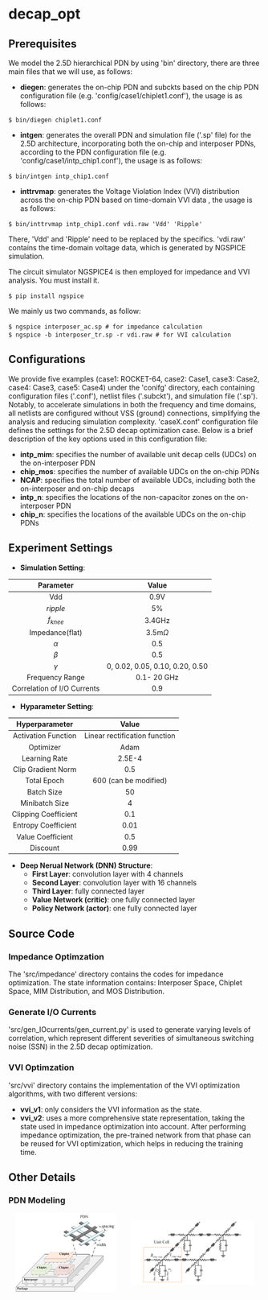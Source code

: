 # decap_opt

## Prerequisites
We model the 2.5D hierarchical PDN  by using 'bin' directory, there are three main files that we will use, as follows:
 - **diegen**: generates the on-chip PDN and subckts based on the chip PDN configuration file (e.g.  'config/case1/chiplet1.conf'), the usage is as follows:
```shell 
$ bin/diegen chiplet1.conf
```
 - **intgen**: generates the overall PDN and simulation file ('.sp' file) for the 2.5D architecture, incorporating both the on-chip and interposer PDNs, according to the PDN configuration file (e.g. 'config/case1/intp_chip1.conf'), the usage is as follows:
```shell 
$ bin/intgen intp_chip1.conf
```
 - **inttrvmap**: generates the Voltage Violation Index (VVI) distribution across the on-chip PDN based on time-domain VVI data , the usage is as follows:
```shell 
$ bin/inttrvmap intp_chip1.conf vdi.raw 'Vdd' 'Ripple'
```
There, 'Vdd' and 'Ripple' need to be replaced by the specifics. 'vdi.raw'  contains the time-domain voltage data, which is generated by NGSPICE simulation.

The circuit simulator NGSPICE4 is then  employed for impedance and VVI analysis. You must install it.
```shell 
$ pip install ngspice
```

We mainly us two commands, as follow:
```shell 
$ ngspice interposer_ac.sp # for impedance calculation
$ ngspice -b interposer_tr.sp -r vdi.raw # for VVI calculation 
```

## Configurations

We provide five examples (case1: ROCKET-64, case2: Case1, case3: Case2, case4: Case3, case5: Case4) under the 'conifg' directory, each containing configuration files ('.conf'), netlist files ('.subckt'), and simulation file ('.sp'). Notably, to accelerate simulations in both the frequency and time domains, all netlists are configured without VSS (ground) connections, simplifying the analysis and reducing simulation complexity. 'caseX.conf' configuration file defines the settings for the 2.5D decap optimization case.  Below is a brief description of the key options used in this configuration file:
- **intp_mim**: specifies the number of available unit decap cells (UDCs) on the on-interposer PDN
- **chip_mos**: specifies the number of available UDCs on the on-chip PDNs
- **NCAP**: specifies the total number of available UDCs, including both the on-interposer and on-chip decaps
- **intp_n**: specifies the locations of the non-capacitor zones on the on-interposer PDN
- **chip_n**: specifies the locations of the available UDCs on the on-chip PDNs

## Experiment Settings 

- **Simulation Setting**: 
<center>
  
| Parameter | Value |
| :-------------------------:|:-------------------------: |
| Vdd				| 0.9V|
| $ripple$          		| 5% |
| $f_{knee}$       		| 3.4GHz |
| Impedance(flat)      	| 3.5m$\Omega$ |
| $\alpha$  			| 0.5 |
| $\beta$         		| 0.5 |
| $\gamma$          		| 0, 0.02, 0.05, 0.10, 0.20, 0.50 |
| Frequency Range      	| 0.1- 20 GHz   |
| Correlation of I/O Currents	| 0.9 |

</center>

- **Hyparameter Setting**: 
<center>
  
| Hyperparameter | Value |
| :-------------------------:|:-------------------------: |
| Activation Function | Linear rectification function|
| Optimizer          		| Adam |
| Learning Rate       	| 2.5E-4 |
| Clip Gradient Norm  	| 0.5 |
| Total Epoch         	| 600 (can be modified) |
| Batch Size          		| 50 |
| Minibatch Size      	| 4   |
| Clipping Coefficient	| 0.1 |
| Entropy Coefficient	| 0.01|
| Value Coefficient   	| 0.5 |
| Discount       		| 0.99|

</center>

- **Deep Nerual Network (DNN) Structure**: 
	- **First Layer**: convolution layer with 4 channels
	- **Second Layer**: convolution layer with 16 channels
	- **Third Layer**: fully connected layer
	- **Value  Network (critic)**:  one fully connected layer
	- **Policy Network (actor)**:  one fully connected layer

## Source Code

### Impedance Optimzation
The 'src/impedance' directory contains the codes for impedance optimization. The state information contains: Interposer Space, Chiplet Space, MIM Distribution, and MOS Distribution.

### Generate I/O Currents

 'src/gen_IOcurrents/gen_current.py' is used to generate varying levels of correlation, which represent different severities of simultaneous switching noise (SSN) in the 2.5D decap optimization.

###  VVI Optimzation

'src/vvi' directory contains the implementation of the VVI optimization algorithms, with two different versions:
 - **vvi_v1**: only considers the VVI information as the state.
 - **vvi_v2**: uses a more comprehensive state representation, taking the state used in impedance optimization into account. After performing impedance optimization, the pre-trained network from that phase can be reused for VVI optimization, which helps in reducing the training time. 

## Other Details

### PDN Modeling

<div style="display: flex; align-items: center; justify-content: space-around;">
    <img src="fig/PDN.png" width="40%" />
    <img src="fig/ETL.png" width="49%" />
</div>